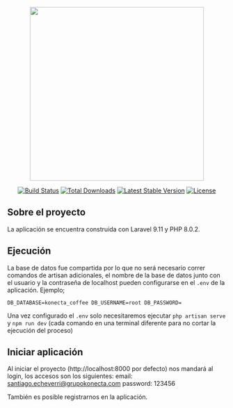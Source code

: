 <p align="center"><a href="https://laravel.com" target="_blank"><img src="https://raw.githubusercontent.com/laravel/art/master/logo-lockup/5%20SVG/2%20CMYK/1%20Full%20Color/laravel-logolockup-cmyk-red.svg" width="400"></a></p>

<p align="center">
<a href="https://travis-ci.org/laravel/framework"><img src="https://travis-ci.org/laravel/framework.svg" alt="Build Status"></a>
<a href="https://packagist.org/packages/laravel/framework"><img src="https://img.shields.io/packagist/dt/laravel/framework" alt="Total Downloads"></a>
<a href="https://packagist.org/packages/laravel/framework"><img src="https://img.shields.io/packagist/v/laravel/framework" alt="Latest Stable Version"></a>
<a href="https://packagist.org/packages/laravel/framework"><img src="https://img.shields.io/packagist/l/laravel/framework" alt="License"></a>
</p>

## Sobre el proyecto

La aplicación se encuentra construida con Laravel 9.11 y PHP 8.0.2.

## Ejecución

La base de datos fue compartida por lo que no será necesario correr comandos de artisan adicionales, el nombre de la base de datos junto con el usuario y la contraseña de localhost pueden configurarse en el ``.env`` de la aplicación. Ejemplo;

``DB_DATABASE=konecta_coffee
DB_USERNAME=root
DB_PASSWORD=``

Una vez configurado el ``.env`` solo necesitaremos ejecutar ``php artisan serve`` y ``npm run dev`` (cada comando en una terminal diferente para no cortar la ejecución del proceso) 

## Iniciar aplicación

Al iniciar el proyecto (http://localhost:8000 por defecto) nos mandará al login, los accesos son los siguientes: 
    email: santiago.echeverri@grupokonecta.com
    password: 123456
    
También es posible registrarnos en la aplicación. 
